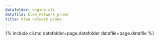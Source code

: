 ```yaml
---
datafolder: engine-cli
datafile: klee_network_prune
title: klee network prune
---
```

{% include cli.md datafolder=page.datafolder datafile=page.datafile %}
